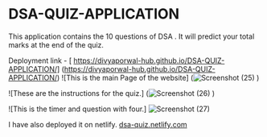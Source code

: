 # DSA-QUIZ-APPLICATION
This application contains the 10 questions of DSA . It will predict your total marks at the end of the quiz.

Deployment link - [ https://divyaporwal-hub.github.io/DSA-QUIZ-APPLICATION/] (https://divyaporwal-hub.github.io/DSA-QUIZ-APPLICATION/)
![This is the main Page of the website] (![Screenshot (25)](https://user-images.githubusercontent.com/77608417/189207960-29d750f1-d498-41f5-bdf1-f08f3c4a595c.png)
)

![These are the instructions for the quiz.] (![Screenshot (26)](https://user-images.githubusercontent.com/77608417/189208161-f3b5d2d3-10e5-4ddc-80f4-0b9ceefe6fa8.png)
)

![This is the timer and question with four.] ![Screenshot (27)](https://user-images.githubusercontent.com/77608417/189208577-26ce61b0-af6d-4d18-a603-b9b4c3b26a85.png)


I have also deployed it on netlify. [dsa-quiz.netlify.com](dsa-quiz.netlify.com)
